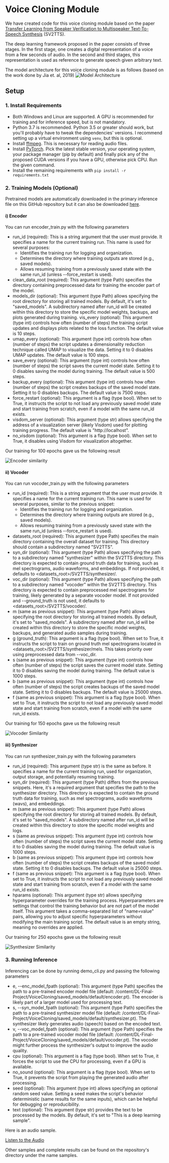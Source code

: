# Voice Cloning Module
We have created code for this voice cloning module based on the paper [Transfer Learning from Speaker Verification to
Multispeaker Text-To-Speech Synthesis](https://arxiv.org/pdf/1806.04558.pdf) (SV2TTS).

The deep learning framework proposed in the paper consists of three stages. In the first stage, one creates a digital representation of a voice from a few seconds of audio. In the second and third stages, this representation is used as reference to generate speech given arbitrary text.

The model architecture for this voice cloning module is as follows (based on the work done by Jia et. al, 2019)
![Model Architecture](Model_architecture.jpeg)


## Setup

### 1. Install Requirements
- Both Windows and Linux are supported. A GPU is recommended for training and for inference speed, but is not mandatory.
- Python 3.7 is recommended. Python 3.5 or greater should work, but you'll probably have to tweak the dependencies' versions. I recommend setting up a virtual environment using `venv`, but this is optional.
- Install [ffmpeg](https://ffmpeg.org/download.html#get-packages). This is necessary for reading audio files.
- Install [PyTorch](https://pytorch.org/get-started/locally/). Pick the latest stable version, your operating system, your package manager (pip by default) and finally pick any of the proposed CUDA versions if you have a GPU, otherwise pick CPU. Run the given command.
- Install the remaining requirements with `pip install -r requirements.txt`

### 2. Training Models (Optional)

Pretrained models are automatically downloaded in the primary inference file on this GitHub repository but it can also be downloaded [here](https://drive.google.com/drive/folders/1gepTaAwryRh7FjCKuIF3hCT0WpH7f1_z?usp=sharing).

#### i) Encoder
You can run encoder_train.py with the following parameters
- run_id (required): This is a string argument that the user must provide. It specifies a name for the current training run. This name is used for several purposes:
    - Identifies the training run for logging and organization.
    - Determines the directory where training outputs are stored (e.g., saved models).
    - Allows resuming training from a previously saved state with the same run_id (unless --force_restart is used).
- clean_data_root (required): This argument (type Path) specifies the directory containing preprocessed data for training the encoder part of the model.
- models_dir (optional): This argument (type Path) allows specifying the root directory for storing all trained models. By default, it's set to "saved_models". A subdirectory named after run_id will be created within this directory to store the specific model weights, backups, and plots generated during training.
vis_every (optional): This argument (type int) controls how often (number of steps) the training script updates and displays plots related to the loss function. The default value is 10 steps.
- umap_every (optional): This argument (type int) controls how often (number of steps) the script updates a dimensionality reduction technique called UMAP to visualize the data. Setting it to 0 disables UMAP updates. The default value is 100 steps.
- save_every (optional): This argument (type int) controls how often (number of steps) the script saves the current model state. Setting it to 0 disables saving the model during training. The default value is 500 steps.
- backup_every (optional): This argument (type int) controls how often (number of steps) the script creates backups of the saved model state. Setting it to 0 disables backups. The default value is 7500 steps.
- force_restart (optional): This argument is a flag (type bool). When set to True, it instructs the script to not load any previously saved model state and start training from scratch, even if a model with the same run_id exists.
- visdom_server (optional): This argument (type str) allows specifying the address of a visualization server (likely Visdom) used for plotting training progress. The default value is "http://localhost".
- no_visdom (optional): This argument is a flag (type bool). When set to True, it disables using Visdom for visualization altogether.

Our training for 100 epochs gave us the following result

![Encoder similarity](Encoder.png)

#### ii) Vocoder
You can run vocoder_train.py with the following parameters
- run_id (required): This is a string argument that the user must provide. It specifies a name for the current training run. This name is used for several purposes, similar to the previous snippet:
    - Identifies the training run for logging and organization.
    - Determines the directory where training outputs are stored (e.g., saved models).
    - Allows resuming training from a previously saved state with the same run_id (unless --force_restart is used).
- datasets_root (required): This argument (type Path) specifies the main directory containing the overall dataset for training. This directory should contain a subdirectory named "SV2TTS".
- syn_dir (optional): This argument (type Path) allows specifying the path to a subdirectory named "synthesizer" within the SV2TTS directory. This directory is expected to contain ground truth data for training, such as mel spectrograms, audio waveforms, and embeddings. If not provided, it defaults to <datasets_root>/SV2TTS/synthesizer/.
- voc_dir (optional): This argument (type Path) allows specifying the path to a subdirectory named "vocoder" within the SV2TTS directory. This directory is expected to contain preprocessed mel spectrograms for training, likely generated by a separate vocoder model. If not provided and --ground_truth is not used, it defaults to <datasets_root>/SV2TTS/vocoder/.
- m (same as previous snippet): This argument (type Path) allows specifying the root directory for storing all trained models. By default, it's set to "saved_models". A subdirectory named after run_id will be created within this directory to store the specific model weights, backups, and generated audio samples during training.
- g (ground_truth): This argument is a flag (type bool). When set to True, it instructs the script to train on ground truth mel spectrograms located in <datasets_root>/SV2TTS/synthesizer/mels. This takes priority over using preprocessed data from --voc_dir.
- s (same as previous snippet): This argument (type int) controls how often (number of steps) the script saves the current model state. Setting it to 0 disables saving the model during training. The default value is 1000 steps.
- b (same as previous snippet): This argument (type int) controls how often (number of steps) the script creates backups of the saved model state. Setting it to 0 disables backups. The default value is 25000 steps.
- f (same as previous snippet): This argument is a flag (type bool). When set to True, it instructs the script to not load any previously saved model state and start training from scratch, even if a model with the same run_id exists.

Our training for 150 epochs gave us the following result

![Vocoder Similarity](Vocoder.png)

#### iii) Synthesizer
You can run synthesizer_train.py with the following parameters
- run_id (required): This argument (type str) is the same as before. It specifies a name for the current training run, used for organization, output storage, and potentially resuming training.
- syn_dir (required): This argument (type Path) differs from the previous snippets. Here, it's a required argument that specifies the path to the synthesizer directory. This directory is expected to contain the ground truth data for training, such as mel spectrograms, audio waveforms (wavs), and embeddings.
- m (same as previous snippet): This argument (type Path) allows specifying the root directory for storing all trained models. By default, it's set to "saved_models". A subdirectory named after run_id will be created within this directory to store the specific model weights and logs.
- s (same as previous snippet): This argument (type int) controls how often (number of steps) the script saves the current model state. Setting it to 0 disables saving the model during training. The default value is 1000 steps.
- b (same as previous snippet): This argument (type int) controls how often (number of steps) the script creates backups of the saved model state. Setting it to 0 disables backups. The default value is 25000 steps.
- f (same as previous snippet): This argument is a flag (type bool). When set to True, it instructs the script to not load any previously saved model state and start training from scratch, even if a model with the same run_id exists.
- hparams (optional): This argument (type str) allows specifying hyperparameter overrides for the training process. Hyperparameters are settings that control the training behavior but are not part of the model itself. This argument takes a comma-separated list of "name=value" pairs, allowing you to adjust specific hyperparameters without modifying the main training script. The default value is an empty string, meaning no overrides are applied.

Our training for 250 epochs gave us the following result

![Synthesizer Similarity](Synthesizer.png)

### 3. Running Inference
Inferencing can be done by running demo_cli.py and passing the following parameters
- e, --enc_model_fpath (optional): This argument (type Path) specifies the path to a pre-trained encoder model file (default: /content/DL-Final-Project/VoiceCloning/saved_models/default/encoder.pt). The encoder is likely part of a larger model used for processing text.
- s, --syn_model_fpath (optional): This argument (type Path) specifies the path to a pre-trained synthesizer model file (default: /content/DL-Final-Project/VoiceCloning/saved_models/default/synthesizer.pt). The synthesizer likely generates audio (speech) based on the encoded text.
- v, --voc_model_fpath (optional): This argument (type Path) specifies the path to a pre-trained vocoder model file (default: /content/DL-Final-Project/VoiceCloning/saved_models/default/vocoder.pt). The vocoder might further process the synthesizer's output to improve the audio quality.
- cpu (optional): This argument is a flag (type bool). When set to True, it forces the script to use the CPU for processing, even if a GPU is available.
- no_sound (optional): This argument is a flag (type bool). When set to True, it prevents the script from playing the generated audio after processing.
- seed (optional): This argument (type int) allows specifying an optional random seed value. Setting a seed makes the script's behavior deterministic (same results for the same inputs), which can be helpful for debugging or reproducibility.
- text (optional): This argument (type str) provides the text to be processed by the models. By default, it's set to "This is a deep learning sample".

Here is an audio sample.

[Listen to the Audio](relative/path/to/your/audio.wav)

Other samples and complete results can be found on the repository's directory under the name samples.
